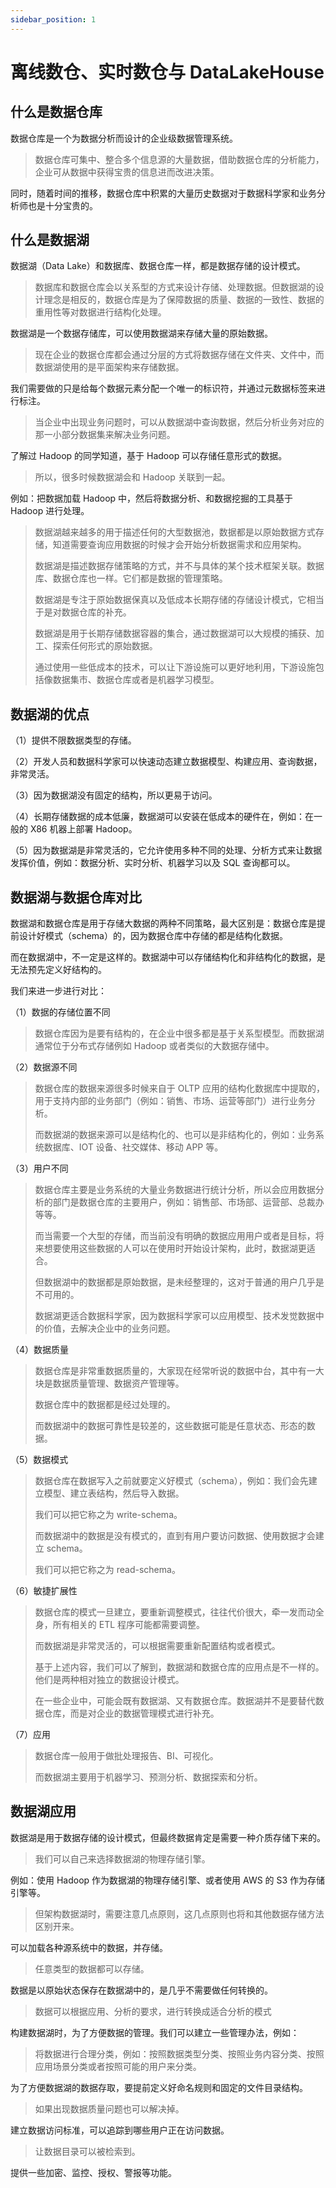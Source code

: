 ```yaml
---
sidebar_position: 1
---
```


# 离线数仓、实时数仓与 DataLakeHouse

## 什么是数据仓库

数据仓库是一个为数据分析而设计的企业级数据管理系统。

> 数据仓库可集中、整合多个信息源的大量数据，借助数据仓库的分析能力，企业可从数据中获得宝贵的信息进而改进决策。

同时，随着时间的推移，数据仓库中积累的大量历史数据对于数据科学家和业务分析师也是十分宝贵的。

## 什么是数据湖

数据湖（Data Lake）和数据库、数据仓库一样，都是数据存储的设计模式。

> 数据库和数据仓库会以关系型的方式来设计存储、处理数据。但数据湖的设计理念是相反的，数据仓库是为了保障数据的质量、数据的一致性、数据的重用性等对数据进行结构化处理。

数据湖是一个数据存储库，可以使用数据湖来存储大量的原始数据。

> 现在企业的数据仓库都会通过分层的方式将数据存储在文件夹、文件中，而数据湖使用的是平面架构来存储数据。

我们需要做的只是给每个数据元素分配一个唯一的标识符，并通过元数据标签来进行标注。

> 当企业中出现业务问题时，可以从数据湖中查询数据，然后分析业务对应的那一小部分数据集来解决业务问题。

了解过 Hadoop 的同学知道，基于 Hadoop 可以存储任意形式的数据。

> 所以，很多时候数据湖会和 Hadoop 关联到一起。

例如：把数据加载 Hadoop 中，然后将数据分析、和数据挖掘的工具基于 Hadoop 进行处理。

> 数据湖越来越多的用于描述任何的大型数据池，数据都是以原始数据方式存储，知道需要查询应用数据的时候才会开始分析数据需求和应用架构。
>
> 数据湖是描述数据存储策略的方式，并不与具体的某个技术框架关联。数据库、数据仓库也一样。它们都是数据的管理策略。
>
> 数据湖是专注于原始数据保真以及低成本长期存储的存储设计模式，它相当于是对数据仓库的补充。
>
> 数据湖是用于长期存储数据容器的集合，通过数据湖可以大规模的捕获、加工、探索任何形式的原始数据。
>
> 通过使用一些低成本的技术，可以让下游设施可以更好地利用，下游设施包括像数据集市、数据仓库或者是机器学习模型。

## 数据湖的优点

（1）提供不限数据类型的存储。

（2）开发人员和数据科学家可以快速动态建立数据模型、构建应用、查询数据，非常灵活。

（3）因为数据湖没有固定的结构，所以更易于访问。

（4）长期存储数据的成本低廉，数据湖可以安装在低成本的硬件在，例如：在一般的 X86 机器上部署 Hadoop。

（5）因为数据湖是非常灵活的，它允许使用多种不同的处理、分析方式来让数据发挥价值，例如：数据分析、实时分析、机器学习以及 SQL 查询都可以。

## 数据湖与数据仓库对比

数据湖和数据仓库是用于存储大数据的两种不同策略，最大区别是：数据仓库是提前设计好模式（schema）的，因为数据仓库中存储的都是结构化数据。

而在数据湖中，不一定是这样的。数据湖中可以存储结构化和非结构化的数据，是无法预先定义好结构的。

我们来进一步进行对比：

（1）数据的存储位置不同

> 数据仓库因为是要有结构的，在企业中很多都是基于关系型模型。而数据湖通常位于分布式存储例如 Hadoop 或者类似的大数据存储中。

（2）数据源不同

> 数据仓库的数据来源很多时候来自于 OLTP 应用的结构化数据库中提取的，用于支持内部的业务部门（例如：销售、市场、运营等部门）进行业务分析。
>
> 而数据湖的数据来源可以是结构化的、也可以是非结构化的，例如：业务系统数据库、IOT 设备、社交媒体、移动 APP 等。

（3）用户不同

> 数据仓库主要是业务系统的大量业务数据进行统计分析，所以会应用数据分析的部门是数据仓库的主要用户，例如：销售部、市场部、运营部、总裁办等等。
>
> 而当需要一个大型的存储，而当前没有明确的数据应用用户或者是目标，将来想要使用这些数据的人可以在使用时开始设计架构，此时，数据湖更适合。
>
> 但数据湖中的数据都是原始数据，是未经整理的，这对于普通的用户几乎是不可用的。
>
> 数据湖更适合数据科学家，因为数据科学家可以应用模型、技术发觉数据中的价值，去解决企业中的业务问题。

（4）数据质量

> 数据仓库是非常重数据质量的，大家现在经常听说的数据中台，其中有一大块是数据质量管理、数据资产管理等。
>
> 数据仓库中的数据都是经过处理的。
>
> 而数据湖中的数据可靠性是较差的，这些数据可能是任意状态、形态的数据。

（5）数据模式

> 数据仓库在数据写入之前就要定义好模式（schema），例如：我们会先建立模型、建立表结构，然后导入数据。
>
> 我们可以把它称之为 write-schema。
>
> 而数据湖中的数据是没有模式的，直到有用户要访问数据、使用数据才会建立 schema。
>
> 我们可以把它称之为 read-schema。

（6）敏捷扩展性

> 数据仓库的模式一旦建立，要重新调整模式，往往代价很大，牵一发而动全身，所有相关的 ETL 程序可能都需要调整。
>
> 而数据湖是非常灵活的，可以根据需要重新配置结构或者模式。
>
> 基于上述内容，我们可以了解到，数据湖和数据仓库的应用点是不一样的。他们是两种相对独立的数据设计模式。
>
> 在一些企业中，可能会既有数据湖、又有数据仓库。数据湖并不是要替代数据仓库，而是对企业的数据管理模式进行补充。

（7）应用

> 数据仓库一般用于做批处理报告、BI、可视化。
>
> 而数据湖主要用于机器学习、预测分析、数据探索和分析。

## 数据湖应用

数据湖是用于数据存储的设计模式，但最终数据肯定是需要一种介质存储下来的。

> 我们可以自己来选择数据湖的物理存储引擎。

例如：使用 Hadoop 作为数据湖的物理存储引擎、或者使用 AWS 的 S3 作为存储引擎等。

> 但架构数据湖时，需要注意几点原则，这几点原则也将和其他数据存储方法区别开来。

可以加载各种源系统中的数据，并存储。

> 任意类型的数据都可以存储。

数据是以原始状态保存在数据湖中的，是几乎不需要做任何转换的。

> 数据可以根据应用、分析的要求，进行转换成适合分析的模式

构建数据湖时，为了方便数据的管理。我们可以建立一些管理办法，例如：

> 将数据进行合理分类，例如：按照数据类型分类、按照业务内容分类、按照应用场景分类或者按照可能的用户来分类。

为了方便数据湖的数据存取，要提前定义好命名规则和固定的文件目录结构。

> 如果出现数据质量问题也可以解决掉。

建立数据访问标准，可以追踪到哪些用户正在访问数据。

> 让数据目录可以被检索到。

提供一些加密、监控、授权、警报等功能。


